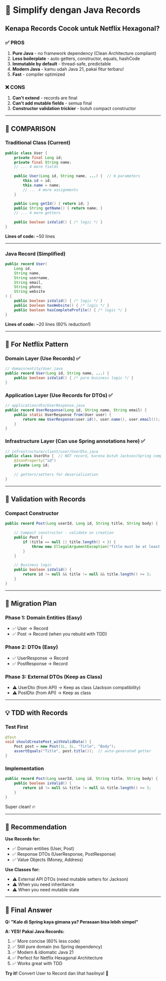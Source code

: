 # 🚀 Simplify dengan Java Records

## Kenapa Records Cocok untuk Netflix Hexagonal?

### ✅ PROS
1. **Pure Java** - no framework dependency (Clean Architecture compliant)
2. **Less boilerplate** - auto getters, constructor, equals, hashCode
3. **Immutable by default** - thread-safe, predictable
4. **Modern Java** - kamu udah Java 21, pakai fitur terbaru!
5. **Fast** - compiler optimized

### ❌ CONS
1. **Can't extend** - records are final
2. **Can't add mutable fields** - semua final
3. **Constructor validation trickier** - butuh compact constructor

---

## 📝 COMPARISON

### Traditional Class (Current)
```java
public class User {
    private final Long id;
    private final String name;
    // ... 4 more fields
    
    public User(Long id, String name, ...) {  // 6 parameters
        this.id = id;
        this.name = name;
        // ... 4 more assignments
    }
    
    public Long getId() { return id; }
    public String getName() { return name; }
    // ... 4 more getters
    
    public boolean isValid() { /* logic */ }
}
```
**Lines of code:** ~50 lines

---

### Java Record (Simplified)
```java
public record User(
    Long id,
    String name,
    String username,
    String email,
    String phone,
    String website
) {
    public boolean isValid() { /* logic */ }
    public boolean hasWebsite() { /* logic */ }
    public boolean hasCompleteProfile() { /* logic */ }
}
```
**Lines of code:** ~20 lines (60% reduction!)

---

## 🎯 For Netflix Pattern

### Domain Layer (Use Records) ✅
```java
// domain/entity/User.java
public record User(Long id, String name, ...) {
    public boolean isValid() { /* pure business logic */ }
}
```

### Application Layer (Use Records for DTOs) ✅
```java
// application/dto/UserResponse.java
public record UserResponse(Long id, String name, String email) {
    public static UserResponse from(User user) {
        return new UserResponse(user.id(), user.name(), user.email());
    }
}
```

### Infrastructure Layer (Can use Spring annotations here) ✅
```java
// infrastructure/client/user/UserDto.java
public class UserDto {  // NOT record, karena butuh Jackson/Spring compatibility
    @JsonProperty("id")
    private Long id;
    
    // getters/setters for deserialization
}
```

---

## 🔧 Validation with Records

### Compact Constructor
```java
public record Post(Long userId, Long id, String title, String body) {
    
    // Compact constructor - validate on creation
    public Post {
        if (title == null || title.length() < 3) {
            throw new IllegalArgumentException("Title must be at least 3 chars");
        }
    }
    
    // Business logic
    public boolean isValid() {
        return id != null && title != null && title.length() >= 3;
    }
}
```

---

## 🚀 Migration Plan

### Phase 1: Domain Entities (Easy)
- ✅ User → Record
- ✅ Post → Record (when you rebuild with TDD)

### Phase 2: DTOs (Easy)
- ✅ UserResponse → Record
- ✅ PostResponse → Record

### Phase 3: External DTOs (Keep as Class)
- ⚠️ UserDto (from API) → Keep as class (Jackson compatibility)
- ⚠️ PostDto (from API) → Keep as class

---

## 💡 TDD with Records

### Test First
```java
@Test
void shouldCreatePost_withValidData() {
    Post post = new Post(1L, 1L, "Title", "Body");
    assertEquals("Title", post.title());  // auto-generated getter
}
```

### Implementation
```java
public record Post(Long userId, Long id, String title, String body) {
    public boolean isValid() {
        return id != null && title != null && title.length() >= 3;
    }
}
```

Super clean! 🔥

---

## 🎯 Recommendation

**Use Records for:**
- ✅ Domain entities (User, Post)
- ✅ Response DTOs (UserResponse, PostResponse)
- ✅ Value Objects (Money, Address)

**Use Classes for:**
- ⚠️ External API DTOs (need mutable setters for Jackson)
- ⚠️ When you need inheritance
- ⚠️ When you need mutable state

---

## 🏁 Final Answer

**Q: "Kalo di Spring kaya gimana ya? Perasaan bisa lebih simpel"**

**A: YES! Pakai Java Records:**
1. ✅ More concise (60% less code)
2. ✅ Still pure domain (no Spring dependency)
3. ✅ Modern & idiomatic Java 21
4. ✅ Perfect for Netflix Hexagonal Architecture
5. ✅ Works great with TDD

**Try it!** Convert User to Record dan lihat hasilnya! 🚀

